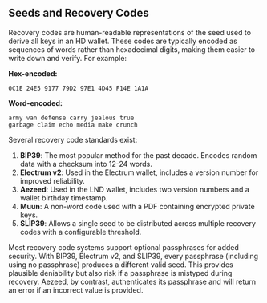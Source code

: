 ## Seeds and Recovery Codes

Recovery codes are human-readable representations of the seed used to derive all keys in an HD wallet. These codes are typically encoded as sequences of words rather than hexadecimal digits, making them easier to write down and verify. For example:

**Hex-encoded:**
```
0C1E 24E5 9177 79D2 97E1 4D45 F14E 1A1A
```

**Word-encoded:**
```
army van defense carry jealous true
garbage claim echo media make crunch
```

Several recovery code standards exist:

1. **BIP39**: The most popular method for the past decade. Encodes random data with a checksum into 12-24 words.
2. **Electrum v2**: Used in the Electrum wallet, includes a version number for improved reliability.
3. **Aezeed**: Used in the LND wallet, includes two version numbers and a wallet birthday timestamp.
4. **Muun**: A non-word code used with a PDF containing encrypted private keys.
5. **SLIP39**: Allows a single seed to be distributed across multiple recovery codes with a configurable threshold.

Most recovery code systems support optional passphrases for added security. With BIP39, Electrum v2, and SLIP39, every passphrase (including using no passphrase) produces a different valid seed. This provides plausible deniability but also risk if a passphrase is mistyped during recovery. Aezeed, by contrast, authenticates its passphrase and will return an error if an incorrect value is provided.